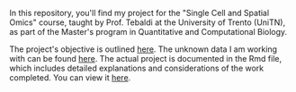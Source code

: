 In this repository, you'll find my project for the "Single Cell and Spatial Omics" course, taught by Prof. Tebaldi at the University of Trento (UniTN), as part of the Master's program in Quantitative and Computational Biology.

The project's objective is outlined [here](./objective.docx). The unknown data I am working with can be found [here](./data/EMZ.rds). The actual project is documented in the Rmd file, which includes detailed explanations and considerations of the work completed. You can view it [here](./EMZ.Rmd).
